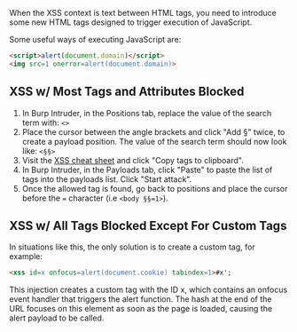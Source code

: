 When the XSS context is text between HTML tags, you need to introduce some new HTML tags designed to trigger execution of JavaScript.

Some useful ways of executing JavaScript are:
```html
<script>alert(document.domain)</script>
<img src=1 onerror=alert(document.domain)>
```
## XSS w/ Most Tags and Attributes Blocked
1. In Burp Intruder, in the Positions tab, replace the value of the search term with: `<>`
2. Place the cursor between the angle brackets and click "Add §" twice, to create a payload position. The value of the search term should now look like: `<§§>`
3. Visit the [XSS cheat sheet](https://portswigger.net/web-security/cross-site-scripting/cheat-sheet) and click "Copy tags to clipboard".
4. In Burp Intruder, in the Payloads tab, click "Paste" to paste the list of tags into the payloads list. Click "Start attack". 
5. Once the allowed tag is found, go back to positions and place the cursor before the `=` character (i.e `<body §§=1>`).
## XSS w/ All Tags Blocked Except For Custom Tags
In situations like this, the only solution is to create a custom tag, for example:
```html
<xss id=x onfocus=alert(document.cookie) tabindex=1>#x';
```
 This injection creates a custom tag with the ID x, which contains an onfocus event handler that triggers the alert function. The hash at the end of the URL focuses on this element as soon as the page is loaded, causing the alert payload to be called. 